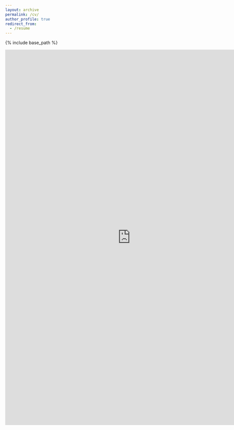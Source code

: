 ```yaml
---
layout: archive
permalink: /cv/
author_profile: true
redirect_from:
  - /resume
---
```


{% include base_path %}

<iframe id='cv' src="https://github.com/JianliWei1995/JianliWei1995.github.io/blob/master/files/JianliWei_Resume%40OSU.pdf" style="width:800px; height:1200px;" frameborder="0"></iframe>

<!--
Education
======
* Ph.D in Electrical & Computer Engineering, The Ohio State University, January 2020 - December 2023
  * Dissertation title: Geopositioning Multiple Autonomous Platforms using Deep Learning and Photogrammetry
  * Advisor: Professor [Alper Yilmaz](https://ceg.osu.edu/people/yilmaz.15)
* M.S. in Electrical & Computer Engineering, The Ohio State University, August 2017 - May 2019
  * Advisor: Professor Wladimiro Villarroel
* B.E. (Bachelor of Engineering) in Electronic Information Engineering, University of Electronic Science and Technology of China, September 2014 - June 2017

Research Projects
======
* Autonomous positioning and tracking of aerial vehicles using Geographic AI [[`paper1`](https://doi.org/10.3390/drones7090569)][[`paper2`](https://ieeexplore.ieee.org/stamp/stamp.jsp?tp=&arnumber=9967102)] [[`link`](https://github.com/JianliWei1995/Vision-based-UAS-Geotraking-2022)] [[`video`](https://youtu.be/npc0JHztEfA)] 
  * Reduced UAS reliance on Global Positioning System, which can be jammed and suffer from multipath problems
  * Proposed a real-time pipeline alternative to the GPS functionality using UAS embedded vision system
  * Constructed the pipeline consisting of an off-line fast geospatial Quadtree data retrieval, a selection of feature detection and matching schemes, and attitude-control mechanism guaranteeing the scalability of flight region
  * Achieved realtime UAS geotracking accuracy by 3.39 meters in average and 5.38 meters in maximum

* UAS Navigation in Real World using Reinforcement Learning (RL) [[`paper`](https://ieeexplore.ieee.org/stamp/stamp.jsp?tp=&arnumber=9967103)] [[`link`](https://github.com/JianliWei1995/Vision-based-UAS-Geotraking-2022)]
  * Inspired by human’s instinct: environment understanding and landmark recognition, the team enabled the UAS self-navigation via recognizing its surrounding environment using its embedded vision sensor
  * Trained the agent in reinforcement learning framework to interactively learn the navigation policy and familiarize itself using images from vision sensor in an designed UASNAV environment
  * Let the UAS fly in the real world to recognize the landmarks and take action according to the learned policy
  * Proposed a novel end-to-end UAS navigation framework for long-range vision based navigation in the real world. Experiments demonstrated that the UAS can navigate itself to the destination hundreds meters away from a random selected starting point with following the shortest path

* Object Detection and Height Estimation using Deep Learning [[`paper`](https://isprs-archives.copernicus.org/articles/XLIII-B2-2021/557/2021/isprs-archives-XLIII-B2-2021-557-2021.html)] [[`video`](https://isprs2021.stream-up.tv/media-203-mohe-net-monocular-object-height-estimation-network-using-deep-learning-and-scene-geometry)]
  * Developed object height estimation algorithm using vehicle-mounted monocular vision system and deep learning
  * Proposed an end-to-end pipeline consisting of the choice from a selection of advanced object detectors and photogrammetry module doing depth estimation, 2D to 3D backprojection and object height decomposition
  * Proposed MOHE-Net detecting and estimating object (over 80 classes) height. Estimated a 183 centimeters tall person within an average error of 5.09 centimeters, around 2.8%

* Artificial Intelligence Technique for Trajectory Estimation of Maritime Vessel [[`paper`](https://arxiv.org/abs/2109.01235)] [[`link`](https://github.com/JianliWei1995/AI-Tracks-at-Sea)] [[`video`](https://youtu.be/0CrNUJH9Ueg)]
  * Generated georeferenced tracks of maritime vessel traffic based on the data recorded from a single electro-optical camera imaging the traffic from a moving platform
  * Localized target vessel among several similar vessels in image coordinates with tracking by detection strategy
  * Defined the geometric relation between GPS-based spherical coordinates of latitude and longitude in the world frame, the local camera centered coordinates and the local image coordinates
  * Geotracked target vessel in video and retrieved its geoposition in the accuracy by 15.26 meters in average

* Video Background and Foreground Segmentation using Machine Learning [[`paper`](https://isprs-archives.copernicus.org/articles/XLIII-B2-2021/69/2021/)] [[`video`](https://isprs2021.stream-up.tv/media-202-mbs-net-a-moving-camera-background-subtraction-network-for-autonomous-driving)]
  * Converted moving camera object detection task to foreground segmentation. Segmented objects not belonging to changing background in video setting
  * Trained a developed neural network in an end-to-end manner and introduced Conditional Random Fields as a temporal regularization by modeling interactions between previous frames and current CNNs output
  * Applied Focal Loss to assign all training samples dynamic weights to enforce more focus on hard examples
  * Proposed MBS-Net that achieves 97.53\% Mean IoU on background and 76.06\% on foreground on ApolloScape Datasets


Team Management Experience
======
* Vision-based Unmanned Aerial System (UAS) Geopositioning & Tracking
  * Led junior researcher converting UAS geopositioning pipeline from Python to C++ and deployed it to Jetson Orin. Accelerated inference speed from 15 fps to 35 fps, 133% faster
  * Provided guidance for building up virtual environment with Unity game engine. Demonstrated UAS geopositioning pipeline to be working in virtual environment in an online manner
* Real World UAS Navigation using RL
  * Partnered with graduated research team to develop UAS navigation in real world using Reinforcement Learning
  * Proposed a novel end-to-end UAS navigation framework for long-range vision based navigation in the real world
  * Managed UAS data collection and flight results analysis. Demonstrated that the UAS can navigate itself to the destination hundreds meters away from a random selected starting point with following the shortest path


Skills & Qualifications
======
* Areas of Research: Deep Learning, Computer Vision, Machine Learning
* Programming Languages: Python, Matlab, Git
* Frameworks: PyTorch, OpenCV, Numpy, matplotlib, Pandas, SciPy, scikit-learn, Docker, ArcGis pro
* Coursework: Photogrammetric Computer Vision, Pattern Recognition, VideoGrammetry, Optimization, Image Processing, Algorithms, Intro Time Series Analysis, Project Management


Patent
======
* System and Method for Hypersonic Aerial Platform Geopositioning (in review)


Publications
======
{% include papers.md %}
-->
